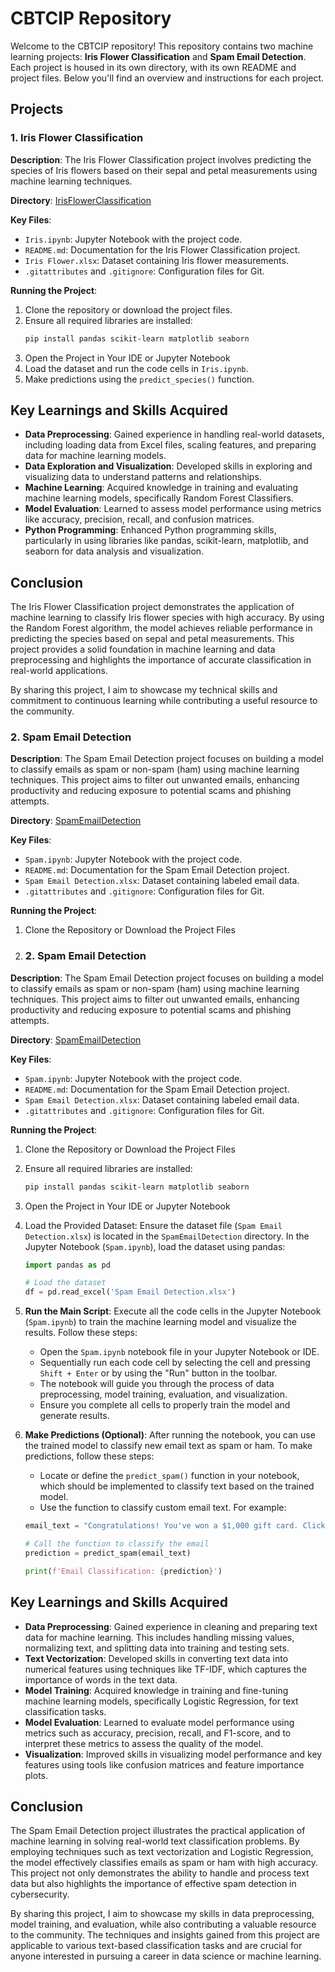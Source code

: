 # CBTCIP Repository

Welcome to the CBTCIP repository! This repository contains two machine learning projects: **Iris Flower Classification** and **Spam Email Detection**. Each project is housed in its own directory, with its own README and project files. Below you'll find an overview and instructions for each project.

## Projects

### 1. Iris Flower Classification

**Description**: The Iris Flower Classification project involves predicting the species of Iris flowers based on their sepal and petal measurements using machine learning techniques.

**Directory**: [IrisFlowerClassification](IrisFlowerClassification/)

**Key Files**:
- `Iris.ipynb`: Jupyter Notebook with the project code.
- `README.md`: Documentation for the Iris Flower Classification project.
- `Iris Flower.xlsx`: Dataset containing Iris flower measurements.
- `.gitattributes` and `.gitignore`: Configuration files for Git.

**Running the Project**:
1. Clone the repository or download the project files.
2. Ensure all required libraries are installed:
   ```bash
   pip install pandas scikit-learn matplotlib seaborn
3. Open the Project in Your IDE or Jupyter Notebook
4. Load the dataset and run the code cells in `Iris.ipynb`.
5. Make predictions using the `predict_species()` function.

## Key Learnings and Skills Acquired

- **Data Preprocessing**: Gained experience in handling real-world datasets, including loading data from Excel files, scaling features, and preparing data for machine learning models.
- **Data Exploration and Visualization**: Developed skills in exploring and visualizing data to understand patterns and relationships.
- **Machine Learning**: Acquired knowledge in training and evaluating machine learning models, specifically Random Forest Classifiers.
- **Model Evaluation**: Learned to assess model performance using metrics like accuracy, precision, recall, and confusion matrices.
- **Python Programming**: Enhanced Python programming skills, particularly in using libraries like pandas, scikit-learn, matplotlib, and seaborn for data analysis and visualization.

## Conclusion

The Iris Flower Classification project demonstrates the application of machine learning to classify Iris flower species with high accuracy. By using the Random Forest algorithm, the model achieves reliable performance in predicting the species based on sepal and petal measurements. This project provides a solid foundation in machine learning and data preprocessing and highlights the importance of accurate classification in real-world applications.

By sharing this project, I aim to showcase my technical skills and commitment to continuous learning while contributing a useful resource to the community.


### 2. Spam Email Detection

**Description**: The Spam Email Detection project focuses on building a model to classify emails as spam or non-spam (ham) using machine learning techniques. This project aims to filter out unwanted emails, enhancing productivity and reducing exposure to potential scams and phishing attempts.

**Directory**: [SpamEmailDetection](SpamEmailDetection/)

**Key Files**:
- `Spam.ipynb`: Jupyter Notebook with the project code.
- `README.md`: Documentation for the Spam Email Detection project.
- `Spam Email Detection.xlsx`: Dataset containing labeled email data.
- `.gitattributes` and `.gitignore`: Configuration files for Git.

**Running the Project**:
1. Clone the Repository or Download the Project Files
2. ### 2. Spam Email Detection

**Description**: The Spam Email Detection project focuses on building a model to classify emails as spam or non-spam (ham) using machine learning techniques. This project aims to filter out unwanted emails, enhancing productivity and reducing exposure to potential scams and phishing attempts.

**Directory**: [SpamEmailDetection](SpamEmailDetection/)

**Key Files**:
- `Spam.ipynb`: Jupyter Notebook with the project code.
- `README.md`: Documentation for the Spam Email Detection project.
- `Spam Email Detection.xlsx`: Dataset containing labeled email data.
- `.gitattributes` and `.gitignore`: Configuration files for Git.

**Running the Project**:
1. Clone the Repository or Download the Project Files
2. Ensure all required libraries are installed:
   ```bash
   pip install pandas scikit-learn matplotlib seaborn
3. Open the Project in Your IDE or Jupyter Notebook
4. Load the Provided Dataset:
   Ensure the dataset file (`Spam Email Detection.xlsx`) is located in the `SpamEmailDetection` directory. In the Jupyter Notebook (`Spam.ipynb`), load the dataset using pandas:
   ```python
   import pandas as pd
   
   # Load the dataset
   df = pd.read_excel('Spam Email Detection.xlsx')
6. **Run the Main Script**:
   Execute all the code cells in the Jupyter Notebook (`Spam.ipynb`) to train the machine learning model and visualize the results. Follow these steps:

   - Open the `Spam.ipynb` notebook file in your Jupyter Notebook or IDE.
   - Sequentially run each code cell by selecting the cell and pressing `Shift + Enter` or by using the "Run" button in the toolbar.
   - The notebook will guide you through the process of data preprocessing, model training, evaluation, and visualization.
   - Ensure you complete all cells to properly train the model and generate results.
7. **Make Predictions (Optional)**:
   After running the notebook, you can use the trained model to classify new email text as spam or ham. To make predictions, follow these steps:

   - Locate or define the `predict_spam()` function in your notebook, which should be implemented to classify text based on the trained model.
   - Use the function to classify custom email text. For example:
   ```python
   email_text = "Congratulations! You've won a $1,000 gift card. Click here to claim your prize."
   
   # Call the function to classify the email
   prediction = predict_spam(email_text)
   
   print(f'Email Classification: {prediction}')

## Key Learnings and Skills Acquired

- **Data Preprocessing**: Gained experience in cleaning and preparing text data for machine learning. This includes handling missing values, normalizing text, and splitting data into training and testing sets.
- **Text Vectorization**: Developed skills in converting text data into numerical features using techniques like TF-IDF, which captures the importance of words in the text data.
- **Model Training**: Acquired knowledge in training and fine-tuning machine learning models, specifically Logistic Regression, for text classification tasks.
- **Model Evaluation**: Learned to evaluate model performance using metrics such as accuracy, precision, recall, and F1-score, and to interpret these metrics to assess the quality of the model.
- **Visualization**: Improved skills in visualizing model performance and key features using tools like confusion matrices and feature importance plots.

## Conclusion

The Spam Email Detection project illustrates the practical application of machine learning in solving real-world text classification problems. By employing techniques such as text vectorization and Logistic Regression, the model effectively classifies emails as spam or ham with high accuracy. This project not only demonstrates the ability to handle and process text data but also highlights the importance of effective spam detection in cybersecurity.

By sharing this project, I aim to showcase my skills in data preprocessing, model training, and evaluation, while also contributing a valuable resource to the community. The techniques and insights gained from this project are applicable to various text-based classification tasks and are crucial for anyone interested in pursuing a career in data science or machine learning.




  
